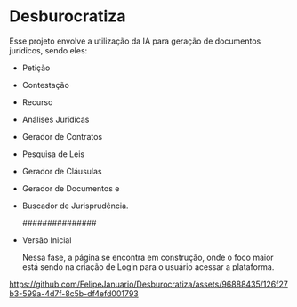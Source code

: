 # Desburocratiza
Esse projeto envolve a utilização da IA para geração de documentos jurídicos, sendo eles: 
- Petição
- Contestação
- Recurso
- Análises Jurídicas
- Gerador de Contratos
- Pesquisa de Leis
- Gerador de Cláusulas
- Gerador de Documentos e
- Buscador de Jurisprudência.

  ###############


- Versão Inicial
  
  Nessa fase, a página se encontra em construção, onde o foco maior está sendo na criação de Login para o usuário acessar a plataforma.

  

https://github.com/FelipeJanuario/Desburocratiza/assets/96888435/126f27b3-599a-4d7f-8c5b-df4efd001793


